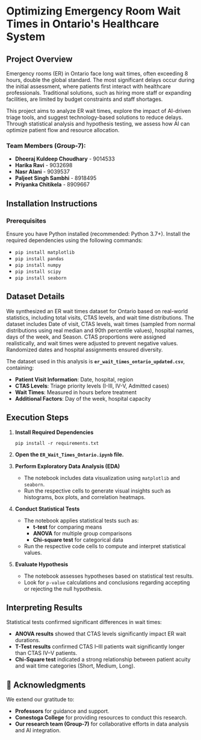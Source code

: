 # Optimizing Emergency Room Wait Times in Ontario's Healthcare System

## Project Overview
Emergency rooms (ER) in Ontario face long wait times, often exceeding 8 hours, double the global standard. The most significant delays occur during the initial assessment, where patients first interact with healthcare professionals. Traditional solutions, such as hiring more staff or expanding facilities, are limited by budget constraints and staff shortages.

This project aims to analyze ER wait times, explore the impact of AI-driven triage tools, and suggest technology-based solutions to reduce delays. Through statistical analysis and hypothesis testing, we assess how AI can optimize patient flow and resource allocation.

### **Team Members (Group-7)**:
- **Dheeraj Kuldeep Choudhary** - 9014533      
- **Harika Ravi** - 9032698
- **Nasr Alani** - 9039537
- **Paljeet Singh Sambhi** - 8918495
- **Priyanka Chitikela** - 8909667

## Installation Instructions

### Prerequisites
Ensure you have Python installed (recommended: Python 3.7+). Install the required dependencies using the following commands:

- `pip install matplotlib`
- `pip install pandas`
- `pip install numpy`
- `pip install scipy`
- `pip install seaborn`
  

## **Dataset Details**
We synthesized an ER wait times dataset for Ontario based on real-world statistics, including total visits, CTAS levels, and wait time distributions. The dataset includes Date of visit, CTAS levels, wait times (sampled from normal distributions using real median and 90th percentile values), hospital names, days of the week, and Season. CTAS proportions were assigned realistically, and wait times were adjusted to prevent negative values. Randomized dates and hospital assignments ensured diversity. 

The dataset used in this analysis is **`er_wait_times_ontario_updated.csv`**, containing:
- **Patient Visit Information**: Date, hospital, region
- **CTAS Levels**: Triage priority levels (I-III, IV-V, Admitted cases)
- **Wait Times**: Measured in hours before treatment
- **Additional Factors**: Day of the week, hospital capacity

## **Execution Steps**
1. **Install Required Dependencies**
     ```
     pip install -r requirements.txt
     ```
2. **Open the `ER_Wait_Times_Ontario.ipynb` file.**

3. **Perform Exploratory Data Analysis (EDA)**
   - The notebook includes data visualization using `matplotlib` and `seaborn`.
   - Run the respective cells to generate visual insights such as histograms, box plots, and correlation heatmaps.

4. **Conduct Statistical Tests**
   - The notebook applies statistical tests such as:
     - **t-test** for comparing means
     - **ANOVA** for multiple group comparisons
     - **Chi-square test** for categorical data
   - Run the respective code cells to compute and interpret statistical values.

5. **Evaluate Hypothesis**
   - The notebook assesses hypotheses based on statistical test results.
   - Look for `p-value` calculations and conclusions regarding accepting or rejecting the null hypothesis.


## **Interpreting Results**
Statistical tests confirmed significant differences in wait times:  
  - **ANOVA results** showed that CTAS levels significantly impact ER wait durations.  
  - **T-Test results** confirmed CTAS I–III patients wait significantly longer than CTAS IV–V patients.  
  - **Chi-Square test** indicated a strong relationship between patient acuity and wait time categories (Short, Medium, Long). 


## 📌 Acknowledgments  
We extend our gratitude to:  
- **Professors** for guidance and support.  
- **Conestoga College** for providing resources to conduct this research.  
- **Our research team (Group-7)** for collaborative efforts in data analysis and AI integration.
